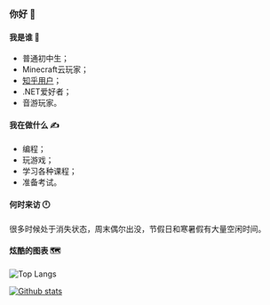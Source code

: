 ### 你好 👋

#### 我是谁 👦

- 普通初中生；
- Minecraft云玩家；
- [知乎用户](https://zhihu.com/people/MineCommander)；
- .NET爱好者；
- 音游玩家。

#### 我在做什么 ✍️

- 编程；
- 玩游戏；
- 学习各种课程；
- 准备考试。

#### 何时来访 🕛

很多时候处于消失状态，周末偶尔出没，节假日和寒暑假有大量空闲时间。

#### 炫酷的图表 🗺️

![Top Langs](https://github-readme-stats.vercel.app/api/top-langs/?username=MineCommanderCN&layout=compact&theme=dark)

[![Github stats](https://github-readme-stats.vercel.app/api?username=MineCommanderCN&show_icons=true&locale=cn&theme=dark)](https://github.com/anuraghazra/github-readme-stats)
